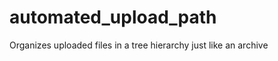 automated_upload_path
=====================
Organizes uploaded files in a tree hierarchy just like an archive
